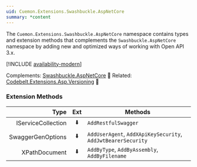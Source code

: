 ```yaml
---
uid: Cuemon.Extensions.Swashbuckle.AspNetCore
summary: *content
---
```

The `Cuemon.Extensions.Swashbuckle.AspNetCore` namespace contains types and extension methods that complements the `Swashbuckle.AspNetCore` namespace by adding new and optimized ways of working with Open API 3.x.

[!INCLUDE [availability-modern](../../includes/availability-modern.md)]

Complements: [Swashbuckle.AspNetCore](https://github.com/domaindrivendev/Swashbuckle.AspNetCore) 🔗
Related: [Codebelt.Extensions.Asp.Versioning](https://versioning.codebelt.net/api/Codebelt.Extensions.Asp.Versioning.html) 📘

### Extension Methods

|Type|Ext|Methods|
|--:|:-:|---|
|IServiceCollection|⬇️|`AddRestfulSwagger`|
|SwaggerGenOptions|⬇️|`AddUserAgent`, `AddXApiKeySecurity`, `AddJwtBearerSecurity`|
|XPathDocument|⬇️|`AddByType`, `AddByAssembly`, `AddByFilename`|
